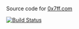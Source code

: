 Source code for [0x7ff.com](https://0x7ff.com/)

[![Build Status][build-status-img]][build-status]

[build-status-img]: https://travis-ci.org/cubeee/0x7ff.com.svg?branch=master
[build-status]: https://travis-ci.org/cubeee/0x7ff.com